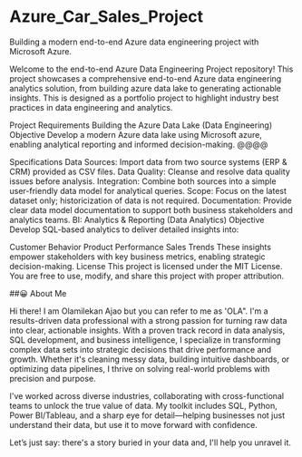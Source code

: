 # Azure_Car_Sales_Project

Building a modern end-to-end Azure data engineering project with Microsoft Azure.

Welcome to the end-to-end Azure Data Engineering Project repository! This project showcases a comprehensive end-to-end Azure data engineering analytics solution, from building azure data lake to generating actionable insights. This is designed as a portfolio project to highlight industry best practices in data engineering and analytics.

Project Requirements
Building the Azure Data Lake (Data Engineering)
Objective
Develop a modern Azure data lake using Microsoft azure, enabling analytical reporting and informed decision-making.   @@@@

Specifications
Data Sources: Import data from two source systems (ERP & CRM) provided as CSV files.
Data Quality: Cleanse and resolve data quality issues before analysis.
Integration: Combine both sources into a simple user-friendly data model for analytical queries.
Scope: Focus on the latest dataset only; historicization of data is not required.
Documentation: Provide clear data model documentation to support both business stakeholders and analytics teams.
BI: Analytics & Reporting (Data Analytics)
Objective
Develop SQL-based analytics to deliver detailed insights into:

Customer Behavior
Product Performance
Sales Trends
These insights empower stakeholders with key business metrics, enabling strategic decision-making.
License
This project is licensed under the MIT License. You are free to use, modify, and share this project with proper attribution.

##😀 About Me

Hi there! I am Olamilekan Ajao but you can refer to me as 'OLA". I'm a results-driven data professional with a strong passion for turning raw data into clear, actionable insights. With a proven track record in data analysis, SQL development, and business intelligence, I specialize in transforming complex data sets into strategic decisions that drive performance and growth. Whether it's cleaning messy data, building intuitive dashboards, or optimizing data pipelines, I thrive on solving real-world problems with precision and purpose.

I've worked across diverse industries, collaborating with cross-functional teams to unlock the true value of data. My toolkit includes SQL, Python, Power BI/Tableau, and a sharp eye for detail—helping businesses not just understand their data, but use it to move forward with confidence.

Let’s just say: there's a story buried in your data and, I'll help you unravel it.
